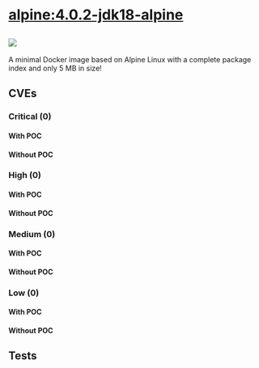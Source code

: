 # [alpine:4.0.2-jdk18-alpine](https://hub.docker.com/_/alpine?tab=tags)
![](https://img.shields.io/static/v1?label=tag&message=4.0.2-jdk18-alpine&color=blue)
---
<p>
A minimal Docker image based on Alpine Linux with a complete package index and only 5 MB in size!
</p>

## CVEs
### Critical (0)
#### With POC

#### Without POC


### High (0)
#### With POC

#### Without POC


### Medium (0)
#### With POC

#### Without POC


### Low (0)
#### With POC

#### Without POC


## Tests

